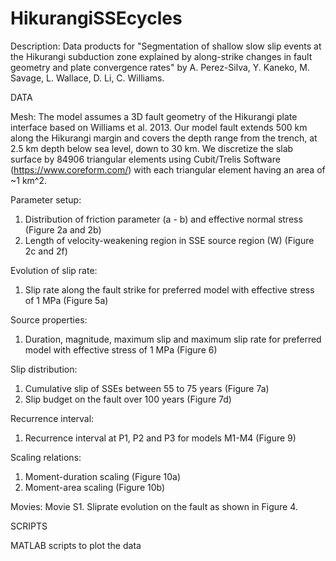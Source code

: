 # HikurangiSSEcycles
Description: Data products for "Segmentation of shallow slow slip events at the Hikurangi subduction zone explained by along-strike changes in fault geometry and plate convergence rates" by A. Perez-Silva, Y. Kaneko, M. Savage, L. Wallace, D. Li, C. Williams.

DATA

Mesh:
The model assumes a 3D fault geometry of the Hikurangi plate interface based on Williams et al. 2013. Our model fault extends 500 km along the Hikurangi margin  and covers the depth range from the trench, at 2.5 km depth below sea level, down to 30 km. We discretize the slab surface by 84906 triangular elements using Cubit/Trelis Software (https://www.coreform.com/) with each triangular element having an area of ~1 km^2. 

Parameter setup:
1. Distribution of friction parameter (a - b) and effective normal stress (Figure 2a and 2b)
2. Length of velocity-weakening region in SSE source region (W) (Figure 2c and 2f)

Evolution of slip rate:
1. Slip rate along the fault strike for preferred model with effective stress of 1 MPa (Figure 5a)

Source properties:
1. Duration, magnitude, maximum slip and maximum slip rate for preferred model with effective stress of 1 MPa (Figure 6)

Slip distribution:
1. Cumulative slip of SSEs between 55 to 75 years (Figure 7a)
2. Slip budget on the fault over 100 years (Figure 7d)

Recurrence interval:
1. Recurrence interval at P1, P2 and P3 for models M1-M4 (Figure 9)

Scaling relations: 
1. Moment-duration scaling (Figure 10a)
2. Moment-area scaling (Figure 10b)

Movies:
Movie S1. Sliprate evolution on the fault as shown in Figure 4. 


SCRIPTS

MATLAB scripts to plot the data
